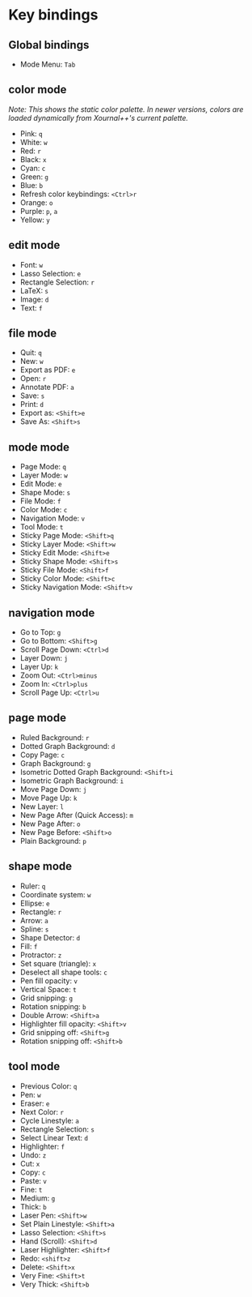 # Key bindings

## Global bindings

* Mode Menu: `Tab`

## color mode

*Note: This shows the static color palette. In newer versions, colors are loaded dynamically from Xournal++'s current palette.*

* Pink: `q`
* White: `w`
* Red: `r`
* Black: `x`
* Cyan: `c`
* Green: `g`
* Blue: `b`
* Refresh color keybindings: `<Ctrl>r`
* Orange: `o`
* Purple: `p`, `a`
* Yellow: `y`

## edit mode

* Font: `w`
* Lasso Selection: `e`
* Rectangle Selection: `r`
* LaTeX: `s`
* Image: `d`
* Text: `f`

## file mode

* Quit: `q`
* New: `w`
* Export as PDF: `e`
* Open: `r`
* Annotate PDF: `a`
* Save: `s`
* Print: `d`
* Export as: `<Shift>e`
* Save As: `<Shift>s`

## mode mode

* Page Mode: `q`
* Layer Mode: `w`
* Edit Mode: `e`
* Shape Mode: `s`
* File Mode: `f`
* Color Mode: `c`
* Navigation Mode: `v`
* Tool Mode: `t`
* Sticky Page Mode: `<Shift>q`
* Sticky Layer Mode: `<Shift>w`
* Sticky Edit Mode: `<Shift>e`
* Sticky Shape Mode: `<Shift>s`
* Sticky File Mode: `<Shift>f`
* Sticky Color Mode: `<Shift>c`
* Sticky Navigation Mode: `<Shift>v`

## navigation mode

* Go to Top: `g`
* Go to Bottom: `<Shift>g`
* Scroll Page Down: `<Ctrl>d`
* Layer Down: `j`
* Layer Up: `k`
* Zoom Out: `<Ctrl>minus`
* Zoom In: `<Ctrl>plus`
* Scroll Page Up: `<Ctrl>u`

## page mode

* Ruled Background: `r`
* Dotted Graph Background: `d`
* Copy Page: `c`
* Graph Background: `g`
* Isometric Dotted Graph Background: `<Shift>i`
* Isometric Graph Background: `i`
* Move Page Down: `j`
* Move Page Up: `k`
* New Layer: `l`
* New Page After (Quick Access): `m`
* New Page After: `o`
* New Page Before: `<Shift>o`
* Plain Background: `p`

## shape mode

* Ruler: `q`
* Coordinate system: `w`
* Ellipse: `e`
* Rectangle: `r`
* Arrow: `a`
* Spline: `s`
* Shape Detector: `d`
* Fill: `f`
* Protractor: `z`
* Set square (triangle): `x`
* Deselect all shape tools: `c`
* Pen fill opacity: `v`
* Vertical Space: `t`
* Grid snipping: `g`
* Rotation snipping: `b`
* Double Arrow: `<Shift>a`
* Highlighter fill opacity: `<Shift>v`
* Grid snipping off: `<Shift>g`
* Rotation snipping off: `<Shift>b`

## tool mode

* Previous Color: `q`
* Pen: `w`
* Eraser: `e`
* Next Color: `r`
* Cycle Linestyle: `a`
* Rectangle Selection: `s`
* Select Linear Text: `d`
* Highlighter: `f`
* Undo: `z`
* Cut: `x`
* Copy: `c`
* Paste: `v`
* Fine: `t`
* Medium: `g`
* Thick: `b`
* Laser Pen: `<Shift>w`
* Set Plain Linestyle: `<Shift>a`
* Lasso Selection: `<Shift>s`
* Hand (Scroll): `<Shift>d`
* Laser Highlighter: `<Shift>f`
* Redo: `<shift>z`
* Delete: `<Shift>x`
* Very Fine: `<Shift>t`
* Very Thick: `<Shift>b`

